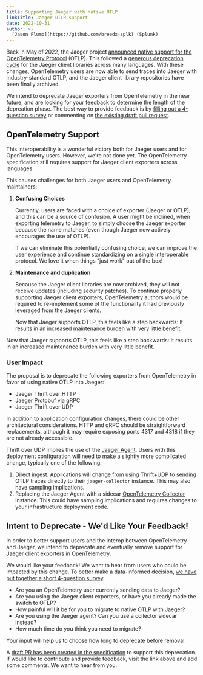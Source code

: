 ```yaml
---
title: Supporting Jaeger with native OTLP
linkTitle: Jaeger OTLP support
date: 2022-10-31
author: >-
  [Jason Plumb](https://github.com/breedx-splk) (Splunk)
---
```


Back in May of 2022, the Jaeger project
[announced native support for the OpenTelemetry Protocol](https://medium.com/jaegertracing/introducing-native-support-for-opentelemetry-in-jaeger-eb661be8183c)
(OTLP). This followed a
[generous deprecation cycle](https://twitter.com/YuriShkuro/status/1455170693197402119)
for the Jaeger client libraries across many languages. With these changes,
OpenTelemetry users are now able to send traces into Jaeger with
industry-standard OTLP, and the Jaeger client library repositories have been
finally archived.

We intend to deprecate Jaeger exporters from OpenTelemetry in the near future,
and are looking for your feedback to determine the length of the depreation
phase. The best way to provide feedback is by
[filling out a 4-question survey](https://forms.gle/aUuJg5DQwNzncJ4s8) or
commenting on
[the existing draft pull request](https://github.com/open-telemetry/opentelemetry-specification/pull/2858).

## OpenTelemetry Support

This interoperability is a wonderful victory both for Jaeger users and for
OpenTelemetry users. However, we're not done yet. The OpenTelemetry
specification still requires support for Jaeger client exporters across
languages.

This causes challenges for both Jaeger users and OpenTelemetry maintainers:

1.  **Confusing Choices**

    Currently, users are faced with a choice of exporter (Jaeger or OTLP), and
    this can be a source of confusion. A user might be inclined, when exporting
    telemetry to Jaeger, to simply choose the Jaeger exporter because the name
    matches (even though Jaeger now actively encourages the use of OTLP).

    If we can eliminate this potentially confusing choice, we can improve the
    user experience and continue standardizing on a single interoperable
    protocol. We love it when things "just work" out of the box!

2.  **Maintenance and duplication**

    Because the Jaeger client libraries are now archived, they will not receive
    updates (including security patches). To continue properly supporting Jaeger
    client exporters, OpenTelemetry authors would be required to re-implement
    some of the functionality it had previously leveraged from the Jaeger
    clients.

    Now that Jaeger supports OTLP, this feels like a step backwards: It results
    in an increased maintenance burden with very little benefit.

Now that Jaeger supports OTLP, this feels like a step backwards: It results in
an increased maintenance burden with very little benefit.

### User Impact

The proposal is to deprecate the following exporters from
OpenTelemetry in favor of using native OTLP into Jaeger:

- Jaeger Thrift over HTTP
- Jaeger Protobuf via gRPC
- Jaeger Thrift over UDP

In addition to application configuration changes, there could be other
architectural considerations. HTTP and gRPC should be straightforward
replacements, although it may require exposing ports 4317 and 4318 if they are
not already accessible.

Thrift over UDP implies the use of the
[Jaeger Agent](https://www.jaegertracing.io/docs/1.24/architecture/#agent).
Users with this deployment configuration will need to make a slightly more
complicated change, typically one of the following:

1. Direct ingest. Applications will change from using Thrift+UDP to sending OTLP
   traces directly to their `jaeger-collector` instance. This may also have
   sampling implications.
2. Replacing the Jaeger Agent with a sidecar
   [OpenTelemetry Collector](https://github.com/open-telemetry/opentelemetry-collector)
   instance. This could have sampling implications and requires changes to your
   infrastructure deployment code.

## Intent to Deprecate - We'd Like Your Feedback!

In order to better support users and the interop between OpenTelemetry and
Jaeger, we intend to deprecate and eventually remove support for Jaeger client
exporters in OpenTelemetry.

We would like your feedback! We want to hear from users who could be impacted by
this change. To better make a data-informed decision,
[we have put together a short 4-question survey](https://forms.gle/aUuJg5DQwNzncJ4s8).

- Are you an OpenTelemetry user currently sending data to Jaeger?
- Are you using the Jaeger client exporters, or have you already made the switch
  to OTLP?
- How painful will it be for you to migrate to native OTLP with Jaeger?
- Are you using the Jaeger agent? Can you use a collector sidecar instead?
- How much time do you think you need to migrate?

Your input will help us to choose how long to deprecate before removal.

A
[draft PR has been created in the specification](https://github.com/open-telemetry/opentelemetry-specification/pull/2858)
to support this deprecation. If would like to contribute and provide feedback,
visit the link above and add some comments. We want to hear from you.
